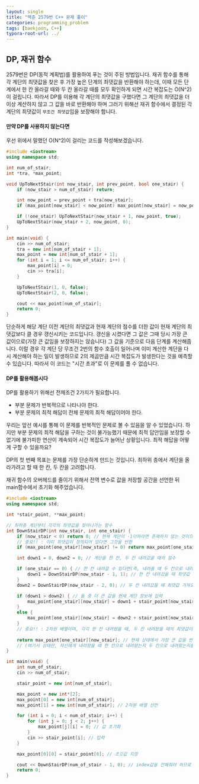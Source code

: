 ```yaml
---
layout: single
title: "백준 2579번 C++ 문제 풀이"
categories: programming_problem
tags: [baekjoon, C++]
typora-root-url: ../
---
```




## DP, 재귀 함수

2579번은 DP(동적 계획법)를 활용하여 푸는 것이 주된 방법입니다. 재귀 함수를 통해 각 계단의 최댓값을 찾은 후 가장 높은 단계의 최댓값을 반환해야 하는데, 이때 모든 단계에서 한 칸 올라갈 때와 두 칸 올라갈 때를 모두 확인하게 되면 시간 복잡도는 O(N^2)이 걸립니다. 따라서 DP를 이용해 각 계단의 최댓값을 구했다면 그 계단의 최댓값을 더 이상 계산하지 않고 그 값을 바로 반환해야 하며 그러기 위해선 재귀 함수에서 결정된 각 계단의 최댓값이 `무조건 최댓값`임을 보장해야 합니다.



#### 만약 DP를 사용하지 않는다면

우선 위에서 말했던 O(N^2)이 걸리는 코드를 작성해보겠습니다.

```c++
#include <iostream>
using namespace std;

int num_of_stair;
int *tra, *max_point;

void UpToNextStair(int now_stair, int prev_point, bool one_stair) {
    if (now_stair > num_of_stair) return;

    int now_point = prev_point + tra[now_stair];
    if (max_point[now_stair] < now_point) max_point[now_stair] = now_point;

    if (!one_stair) UpToNextStair(now_stair + 1, now_point, true);
    UpToNextStair(now_stair + 2, now_point, 0);
}

int main(void) {
    cin >> num_of_stair;
    tra = new int[num_of_stair + 1];
    max_point = new int[num_of_stair + 1];
    for (int i = 1; i <= num_of_stair; i++) {
        max_point[i] = 0;
        cin >> tra[i];
    }

    UpToNextStair(1, 0, false);
    UpToNextStair(2, 0, false);

    cout << max_point[num_of_stair];
    return 0;
}
```

단순하게 해당 계단 이전 계단의 최댓값과 현재 계단의 점수를 더한 값이 현재 계단의 최댓값보다 클 경우 갱신시키는 코드입니다. 갱신을 시켰다면 그 값은 그때 당시 가장 큰 값이으로(가장 큰 값임을 보장하지는 않습니다) 그 값을 기준으로 다음 단계를 계산해줍니다. 이럴 경우 각 계단 당 무조건 2번의 함수 호출이 일어나며 이미 계산한 계단을 다시 계산해야 하는 일이 발생하므로 2의 제곱만큼 시간 복잡도가 발생한다는 것을 예측할 수 있습니다. 따라서 이 코드는 "시간 초과"로 이 문제를 풀 수 없습니다.



#### DP를 활용해봅시다

DP를 활용하기 위해선 전제조건 2가지가 필요합니다.

- 부분 문제가 반복적으로 나타나야 한다.
- 부분 문제의 최적 해답이 전체 문제의 최적 해답이어야 한다.

우리는 앞선 예시를 통해 이 문제를 반복적인 문제로 볼 수 있음을 알 수 있었습니다. 하지만 부분 문제의 최적 해답을 구하는 것이 불가능했기 때문에 최적 답안임을 보장할 수 없기에 불가피한 연산이 계속되어 시간 복잡도가 늘어난 상황입니다. 최적 해답을 어떻게 구할 수 있을까요?

DP의 첫 번째 목표는 문제를 가장 단순하게 만드는 것입니다. 최하위 층에서 계단을 올라가려고 할 때 한 칸, 두 칸을 고려합니다.

재귀 함수의 오버헤드를 줄이기 위해서 전역 변수로 값을 저장할 공간을 선언한 뒤 main함수에서 초기화 해주었습니다. 



```c++
#include <iostream>
using namespace std;

int *stair_point, **max_point;

// 최하층 계단부터 각각의 최댓값을 찾아나가는 함수
int DownStairDP(int now_stair, int one_stair) {
    if (now_stair < 0) return 0; // 현재 계단이 -1이하라면 존재하지 않는 것이므로 0을 return
    // 중요!! : 이미 최댓값이 정의되어 있다면 그것을 반환
    if (max_point[one_stair][now_stair] != 0) return max_point[one_stair][now_stair];

    int down1 = 0, down2 = 0; // 계단을 한 칸, 두 칸 내려갔을 때의 점수

    if (one_stair == 0) { // 한 칸 내려갈 수 있다면(즉, 내려올 때 두 칸으로 내려왔다면)
        down1 = DownStairDP(now_stair - 1, 1); // 한 칸 내려갔을 때 최댓값 가져오기
    }
    down2 = DownStairDP(now_stair - 2, 0); // 두 칸 내려갔을 때 최댓값 가져오기

    if (down1 > down2) { // 둘 중 더 큰 값을 현재 계단 정보에 입력
        max_point[one_stair][now_stair] = down1 + stair_point[now_stair];
    }
    else {
        max_point[one_stair][now_stair] = down2 + stair_point[now_stair];
    }
    // 중요!! : 2차원 배열이며, 각각 한 칸 내려왔을 때, 두 칸 내려왔을 때의 최댓값이 정장되어 있음
    
    return max_point[one_stair][now_stair]; // 현재 상태에서 가장 큰 값을 반환
    // (여기서 상태란, 자신에게 내려왔을 때 한 칸으로 내려왔는지 두 칸으로 내려왔는지를 뜻함)
}

int main(void) {
    int num_of_stair;
    cin >> num_of_stair;

    stair_point = new int[num_of_stair];

    max_point = new int*[2];
    max_point[0] = new int[num_of_stair];
    max_point[1] = new int[num_of_stair]; // 2차원 배열 선언

    for (int i = 0; i < num_of_stair; i++) {
        for (int j = 0; j < 2; j++) {
            max_point[j][i] = 0; // 값 초기화
        }
        cin >> stair_point[i]; // 입력
    }

    max_point[0][0] = stair_point[0]; // 초깃값 지정

    cout << DownStairDP(num_of_stair - 1, 0); // index값을 전해줘야 하므로 1을 빼서 전달
    return 0;
}
```

